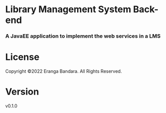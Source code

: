 # Library Management System Back-end

### A JavaEE application to implement the web services in a LMS

# License

Copyright ©2022 Eranga Bandara. All Rights Reserved.

# Version

v0.1.0
